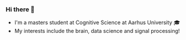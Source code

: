 ### Hi there 👋

- I'm a masters student at Cognitive Science at Aarhus University :mortar_board:
- My interests include the brain, data science and signal processing!

